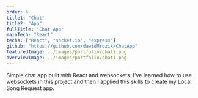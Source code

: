 ```yaml
---
order: 6
title1: "Chat"
title2: "App"
fullTitle: "Chat App"
mainTech: "React"
techs: ["React", "socket.io", "express"]
github: "https://github.com/dawidMrozik/ChatApp"
featuredImage: ../images/portfolio/chat2.png
overviewImage: ../images/portfolio/chat1.png
---
```


Simple chat app bulit with React and websockets. I've learned how to use websockets in this project and then I applied this skills to create my Local Song Request app.
